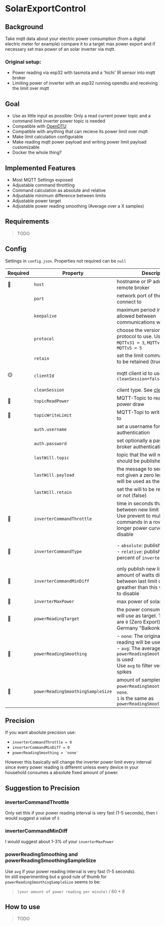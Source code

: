 # SolarExportControl

## Background
Take mqtt data about your electric power consumption (from a digital electric meter for example) compare it to a target max power export and if necessary set max power of an solar inverter via mqtt.

### Original setup:
- Power reading via esp32 with tasmota and a 'hichi' IR sensor into mqtt broker
- Limiting power of inverter with an esp32 running opendtu and receiving the limit over mqtt

## Goal
- Use as little input as possible: Only a read current power topic and a command limit inverter power topic is needed
- Compatible with [OpenDTU](https://github.com/tbnobody/OpenDTU) 
- Compatible with anything that can recieve its power limit over mqtt
- Make limit calculation configurable
- Make reading mqtt power payload and writing power limit payload customizable
- Docker the whole thing?

## Implemented Features

- Most MQTT Settings exposed
- Adjustable command throttling
- Command calculation as absolute and relative
- Adjustable minimum difference between limits
- Adjustable power target
- Adjustable power reading smoothing (Average over a X samples)

## Requirements
> TODO

## Config

Settings in `config.json`. Properties not required can be `null`


Required | Property | Description | Type | Default
|---|---|---|---|---|
| :red_circle: | `host` | hostname or IP address of the remote broker | string ||
| | `port` | network port of the server host to connect to | int |  1883
|| `keepalive` | maximum period in seconds allowed between communications with the broker | int | 60
|| `protocol` | choose the version of the mqtt protocol to use. Use either `MQTTv31 = 3`, `MQTTv311 = 4`, `MQTTv5 = 5` | int | 4
|| `retain` | set the limit command message to be retained (true) or not (false) | bool | false
|:yellow_circle: | `clientId` | mqtt client id to use, required if `cleanSession=false` | string |  solar-export-control
|| `cleanSession` | client type. See [clean_session](https://pypi.org/project/paho-mqtt/#constructor-reinitialise) | bool | true
| :red_circle: | `topicReadPower` | MQTT-Topic to read current power draw | string | 
| :red_circle: | `topicWriteLimit` | MQTT-Topi to write power limit to | string
|| `auth.username` | set a username for broker authentication | string
|| `auth.password` | set optionally a password for broker authentication | string
|| `lastWill.topic` | topic that the will message should be published on | string
|| `lastWill.payload` | the message to send as a will. If not given a zero length message will be used as the will | string
|| `lastWill.retain` | set the will to be retained (true) or not (false) | bool | false
| :red_circle: | `inverterCommandThrottle` | time in seconds that must pass between new limit commands. Use prevent to multiple commands in a row during a longer power curve. Use `0` to disable | int |
| :red_circle: | `inverterCommandType` | - `absolute`: publish limit in watts <br/>- `relative`: publish limit in percent of `inverterMaxPower` | string:  "absolute" or "relative"
| :red_circle: | `inverterCommandMinDiff` | only publish new limit if the amount of watts difference between last limit command is greather than this value. Use `0.0` to disable | number | 
| :red_circle: | `inverterMaxPower` | max power of solar inverter | int |
| :red_circle: | `powerReadingTarget` | the power consumption this app will use as target. Typical values are `0` (Zero Export) or `-600` (in Germany "Balkonkraftwerk") | int
| :red_circle: | `powerReadingSmoothing` | - `none`: The original power reading will be used<br/>- `avg`: The average over `powerReadingSmoothingSampleSize` is used<br />Use `avg` to filter very short power spikes
| :red_circle: | `powerReadingSmoothingSampleSize` | amount of samples to use for `powerReadingSmoothing` when not `none`.<br/> `1` is the same as `powerReadingSmoothing=none`

## Precision

If you want absolute precision use:
- `inverterCommandThrottle = 0`
- `inverterCommandMinDiff = 0`
- `powerReadingSmoothing = 'none'`

However this basically will change the inverter power limit every interval since every power reading is different unless every device in your household consumes a absolute fixed amount of power.

## Suggestion to Precision

### inverterCommandThrottle
Only set this if your power reading interval is very fast (1-5 seconds), then i would suggest a value of `5`

### inverterCommandMinDiff
I would suggest about 1-3% of your `inverterMaxPower`

### powerReadingSmoothing and powerReadingSmoothingSampleSize
Use `avg` if your power reading interval is very fast (1-5 seconds).<br/>
Im still experimenting but a good rule of thumb for `powerReadingSmoothingSampleSize` seems to be:
> `(your amount of power reading per minute)` / 60 * 8


## How to use
> TODO

